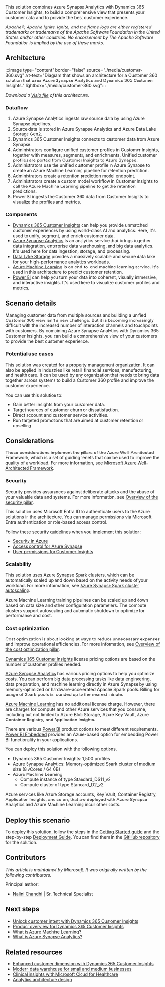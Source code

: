 This solution combines Azure Synapse Analytics with Dynamics 365 Customer Insights, to build a comprehensive view that presents your customer data and to provide the best customer experience.

*Apache®, Apache Ignite, Ignite, and the flame logo are either registered trademarks or trademarks of the Apache Software Foundation in the United States and/or other countries. No endorsement by The Apache Software Foundation is implied by the use of these marks.*

## Architecture

:::image type="content" border="false" source="./media/customer-360.svg" alt-text="Diagram that shows an architecture for a Customer 360 solution that uses Azure Synapse Analytics and Dynamics 365 Customer Insights." lightbox="./media/customer-360.svg":::

*Download a [Visio file](https://arch-center.azureedge.net/customer-360-architecture.vsdx) of this architecture.*

### Dataflow

1.	Azure Synapse Analytics ingests raw source data by using Azure Synapse pipelines. 
2.	Source data is stored in Azure Synapse Analytics and Azure Data Lake Storage Gen2.
3.	Dynamics 365 Customer Insights connects to customer data from Azure Synapse. 
4.	Administrators configure unified customer profiles in Customer Insights, together with measures, segments, and enrichments. Unified customer profiles are ported from Customer Insights to Azure Synapse.
5.	Administrators use the unified customer profile in Azure Synapse to create an Azure Machine Learning pipeline for retention prediction. 
6.	Administrators create a retention prediction model endpoint.
7.	Administrators create a custom model workflow in Customer Insights to call the Azure Machine Learning pipeline to get the retention predictions.
8.	Power BI ingests the Customer 360 data from Customer Insights to visualize the profiles and metrics.

### Components

- [Dynamics 365 Customer Insights](https://dynamics.microsoft.com/ai/customer-insights/audience-insights-capability) can help you provide unmatched customer experiences by using world-class AI and analytics. Here, it's used to unify, segment, and enrich customer data.
- [Azure Synapse Analytics](https://azure.microsoft.com/services/synapse-analytics) is an analytics service that brings together data integration, enterprise data warehousing, and big data analytics. It's used here for data ingestion, storage, and processing.
- [Data Lake Storage](https://azure.microsoft.com/services/storage/data-lake-storage) provides a massively scalable and secure data lake for your high-performance analytics workloads.  
- [Azure Machine Learning](https://azure.microsoft.com/services/machine-learning) is an end-to-end machine learning service. It's used in this architecture to predict customer retention. 
- [Power BI](https://powerbi.microsoft.com) can help you turn your data into coherent, visually immersive, and interactive insights. It's used here to visualize customer profiles and metrics.

## Scenario details

Managing customer data from multiple sources and building a unified Customer 360 view isn't a new challenge. But it is becoming increasingly difficult with the increased number of interaction channels and touchpoints with customers. By combining Azure Synapse Analytics with Dynamics 365 Customer Insights, you can build a comprehensive view of your customers to provide the best customer experience.

### Potential use cases

This solution was created for a property management organization. It can also be applied in industries like retail, financial services, manufacturing, and health care. It can be used by any organization that needs to bring data together across systems to build a Customer 360 profile and improve the customer experience.

You can use this solution to:
- Gain better insights from your customer data. 
- Target sources of customer churn or dissatisfaction.
- Direct account and customer service activities.
- Run targeted promotions that are aimed at customer retention or upselling.

## Considerations

These considerations implement the pillars of the Azure Well-Architected Framework, which is a set of guiding tenets that can be used to improve the quality of a workload. For more information, see [Microsoft Azure Well-Architected Framework](/azure/architecture/framework).

### Security 

Security provides assurances against deliberate attacks and the abuse of your valuable data and systems. For more information, see [Overview of the security pillar](/azure/architecture/framework/security/overview).

This solution uses Microsoft Entra ID to authenticate users to the Azure solutions in the architecture. You can manage permissions via Microsoft Entra authentication or role-based access control. 

Follow these security guidelines when you implement this solution:
- [Security in Azure](/azure/security/fundamentals/overview)
- [Access control for Azure Synapse](/azure/synapse-analytics/security/how-to-set-up-access-control)
- [User permissions for Customer Insights](/dynamics365/customer-insights/audience-insights/permissions)

### Scalability

This solution uses Azure Synapse Spark clusters, which can be automatically scaled up and down based on the activity needs of your workload. For more information, see [Azure Synapse Spark cluster autoscaling](/azure/synapse-analytics/spark/apache-spark-pool-configurations#autoscale).  

Azure Machine Learning training pipelines can be scaled up and down based on data size and other configuration parameters. The compute clusters support autoscaling and automatic shutdown to optimize for performance and cost. 

### Cost optimization

Cost optimization is about looking at ways to reduce unnecessary expenses and improve operational efficiencies. For more information, see [Overview of the cost optimization pillar](/azure/architecture/framework/cost/overview).

[Dynamics 365 Customer Insights](https://dynamics.microsoft.com/ai/customer-insights/pricing) license pricing options are based on the number of customer profiles needed.

[Azure Synapse Analytics](https://azure.microsoft.com/pricing/details/synapse-analytics) has various pricing options to help you optimize costs. You can perform big data processing tasks like data engineering, data preparation, and machine learning directly in Azure Synapse by using memory-optimized or hardware-accelerated Apache Spark pools. Billing for usage of Spark pools is rounded up to the nearest minute.

[Azure Machine Learning](https://azure.microsoft.com/pricing/details/machine-learning/#pricing) has no additional license charge. However, there are charges for compute and other Azure services that you consume, including but not limited to Azure Blob Storage, Azure Key Vault, Azure Container Registry, and Application Insights.

There are various [Power BI](https://powerbi.microsoft.com/pricing) product options to meet different requirements. [Power BI Embedded](https://azure.microsoft.com/pricing/details/power-bi-embedded) provides an Azure-based option for embedding Power BI functionality in your applications. 

You can deploy this solution with the following options.
- Dynamics 365 Customer Insights: 1,500 profiles
- Azure Synapse Analytics: Memory-optimized Spark cluster of medium size (8 vCores / 64 GB)
- Azure Machine Learning
   - Compute instance of type Standard_DS11_v2
   - Compute cluster of type Standard_D2_v2

Azure services like Azure Storage accounts, Key Vault, Container Registry, Application Insights, and so on, that are deployed with Azure Synapse Analytics and Azure Machine Learning incur other costs.

## Deploy this scenario

To deploy this solution, follow the steps in the [Getting Started guide](https://github.com/microsoft/Azure-Synapse-Customer-Insights-Customer360-Solution-Accelerator#getting-started) and the step-by-step [Deployment Guide](https://github.com/microsoft/Azure-Synapse-Customer-Insights-Customer360-Solution-Accelerator/blob/main/Deployment/AzureSetup.md). You can find them in the [GitHub repository](https://github.com/microsoft/Azure-Synapse-Customer-Insights-Customer360-Solution-Accelerator#about-this-repository) for the solution.

## Contributors

*This article is maintained by Microsoft. It was originally written by the following contributors.*

Principal author:

* [Nalini Chandhi](https://www.linkedin.com/in/nalinichandhi) | Sr. Technical Specialist

## Next steps
- [Unlock customer intent with Dynamics 365 Customer Insights](/training/paths/build-customer-insights)
- [Product overview for Dynamics 365 Customer Insights](/dynamics365/customer-insights/overview)
- [What is Azure Machine Learning?](/azure/machine-learning/overview-what-is-azure-machine-learning)
- [What is Azure Synapse Analytics?](/azure/synapse-analytics/overview-what-is)

## Related resources
- [Enhanced customer dimension with Dynamics 365 Customer Insights](../../solution-ideas/articles/customer-insights-synapse.yml)
- [Modern data warehouse for small and medium businesses](../../example-scenario/data/small-medium-data-warehouse.yml) 
- [Clinical insights with Microsoft Cloud for Healthcare](../../example-scenario/mch-health/medical-data-insights.yml) 
- [Analytics architecture design](../../solution-ideas/articles/analytics-start-here.yml)
